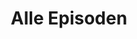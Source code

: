 ---
permalink: /fest-flauschig/alle-episoden
layout: allEpisodes
title: Alle Episoden
parent: Fest und Flauschig
nav_order: 1
metadataName: list_episodes_metadata_ff
---